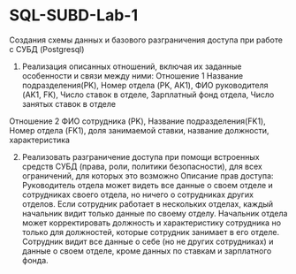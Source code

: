 # SQL-SUBD-Lab-1
Cоздания схемы данных и базового разграничения доступа при работе с СУБД (Postgresql)

1) Реализация описанных отношений, включая их заданные особенности и связи между ними:
Отношение 1
  Название подразделения(PK), Номер отдела (PK, AK1), ФИО руководителя 
  (AK1, FK), Число ставок в отделе, Зарплатный фонд отдела, Число занятых
  ставок в отделе
  
Отношение 2
  ФИО сотрудника (PK), Название подразделения(FK1), Номер отдела
  (FK1), доля занимаемой ставки, название должности, характеристика

2) Реализовать разграничение доступа при помощи встроенных средств СУБД
(права, роли, политики безопасности), для всех ограничений, для которых это
возможно
Описание прав доступа:
  Руководитель отдела может видеть все данные о своем отделе и сотрудниках своего отдела, но ничего о сотрудниках других
отделов. Если сотрудник работает в нескольких отделах, каждый начальник видит
только данные по своему отделу. 
  Начальник отдела может корректировать должность и характеристику сотрудника но только для должностей, которые сотрудник занимает в
его отделе.
  Сотрудник видит все данные о себе (но не других сотрудниках) и данные о своем отделе, кроме данных по ставкам и зарплатного
фонда.
